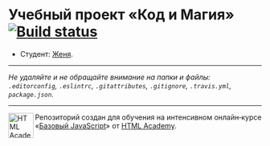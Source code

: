 # Учебный проект «Код и Магия» [![Build status][travis-image]][travis-url]

* Студент: [Женя](https://up.htmlacademy.ru/javascript/10/user/344833).

---

_Не удаляйте и не обращайте внимание на папки и файлы:_<br>
_`.editorconfig`, `.eslintrc`, `.gitattributes`, `.gitignore`, `.travis.yml`, `package.json`._

---

<a href="https://htmlacademy.ru/intensive/javascript"><img align="left" width="50" height="50" title="HTML Academy" src="https://up.htmlacademy.ru/static/img/intensive/javascript/logo-for-github.svg"></a>

Репозиторий создан для обучения на интенсивном онлайн‑курсе «[Базовый JavaScript](https://htmlacademy.ru/intensive/javascript)» от [HTML Academy](https://htmlacademy.ru).

[travis-image]: https://travis-ci.org/htmlacademy-javascript/344833-code-and-magick.svg?branch=master
[travis-url]: https://travis-ci.org/htmlacademy-javascript/344833-code-and-magick
